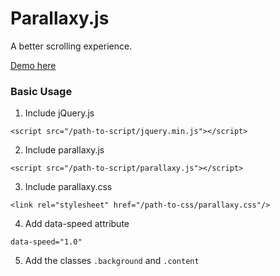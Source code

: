 # Parallaxy.js

A better scrolling experience.

[Demo here](https://hexbridge.github.io/parallaxy/)

### Basic Usage

1. Include jQuery.js
  ```
  <script src="/path-to-script/jquery.min.js"></script>
  ```

2. Include parallaxy.js
  ```
  <script src="/path-to-script/parallaxy.js"></script>
  ```

3. Include parallaxy.css
  ```
  <link rel="stylesheet" href="/path-to-css/parallaxy.css"/>
  ```
4. Add data-speed attribute
  ```
  data-speed="1.0"
  ```
5. Add the classes `.background` and `.content`
